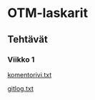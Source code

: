 # OTM-laskarit 
## Tehtävät
### Viikko 1 

[komentorivi.txt](https://github.com/LeeviT/otm-harjoitustyo/blob/master/laskarit/viikko1/komentorivi.txt)

[gitlog.txt](https://github.com/LeeviT/otm-harjoitustyo/blob/master/laskarit/viikko1/gitlog.txt)
